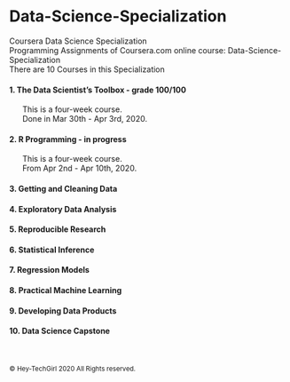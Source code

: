 Data-Science-Specialization
======================

Coursera Data Science Specialization  
Programming Assignments of Coursera.com online course: Data-Science-Specialization  
There are 10 Courses in this Specialization

#### 1. The Data Scientist’s Toolbox - grade 100/100
&nbsp;&nbsp;&nbsp;&nbsp;&nbsp; This is a four-week course.  
&nbsp;&nbsp;&nbsp;&nbsp;&nbsp; Done in Mar 30th - Apr 3rd, 2020.

#### 2. R Programming - in progress
&nbsp;&nbsp;&nbsp;&nbsp;&nbsp; This is a four-week course.  
&nbsp;&nbsp;&nbsp;&nbsp;&nbsp; From Apr 2nd - Apr 10th, 2020.

#### 3. Getting and Cleaning Data
#### 4. Exploratory Data Analysis
#### 5. Reproducible Research
#### 6. Statistical Inference
#### 7. Regression Models
#### 8. Practical Machine Learning
#### 9. Developing Data Products
#### 10. Data Science Capstone


<br />
<br />
<sup>© Hey-TechGirl 2020 All Rights reserved.</sup>
